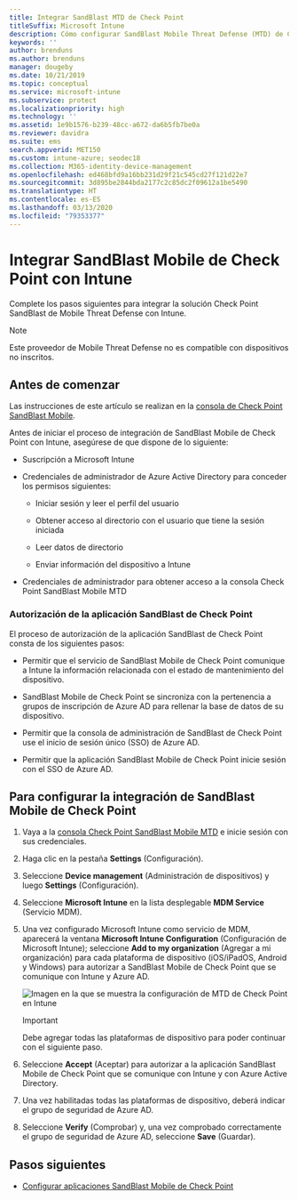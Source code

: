 ```yaml
---
title: Integrar SandBlast MTD de Check Point
titleSuffix: Microsoft Intune
description: Cómo configurar SandBlast Mobile Threat Defense (MTD) de CheckPoint con Intune para controlar el acceso de los dispositivos móviles a los recursos corporativos.
keywords: ''
author: brenduns
ms.author: brenduns
manager: dougeby
ms.date: 10/21/2019
ms.topic: conceptual
ms.service: microsoft-intune
ms.subservice: protect
ms.localizationpriority: high
ms.technology: ''
ms.assetid: 1e9b1576-b239-48cc-a672-da6b5fb7be0a
ms.reviewer: davidra
ms.suite: ems
search.appverid: MET150
ms.custom: intune-azure; seodec18
ms.collection: M365-identity-device-management
ms.openlocfilehash: ed468bfd9a16bb231d29f21c545cd27f121d22e7
ms.sourcegitcommit: 3d895be2844bda2177c2c85dc2f09612a1be5490
ms.translationtype: HT
ms.contentlocale: es-ES
ms.lasthandoff: 03/13/2020
ms.locfileid: "79353377"
---
```

# <a name="integrate-check-point-sandblast-mobile-with-intune"></a>Integrar SandBlast Mobile de Check Point con Intune

Complete los pasos siguientes para integrar la solución Check Point SandBlast de Mobile Threat Defense con Intune.

> [!NOTE]
> Este proveedor de Mobile Threat Defense no es compatible con dispositivos no inscritos.

## <a name="before-you-begin"></a>Antes de comenzar

Las instrucciones de este artículo se realizan en la [consola de Check Point SandBlast Mobile](https://intune-4.eu1.locsec.net/). 

Antes de iniciar el proceso de integración de SandBlast Mobile de Check Point con Intune, asegúrese de que dispone de lo siguiente:

- Suscripción a Microsoft Intune

- Credenciales de administrador de Azure Active Directory para conceder los permisos siguientes:

  - Iniciar sesión y leer el perfil del usuario

  - Obtener acceso al directorio con el usuario que tiene la sesión iniciada

  - Leer datos de directorio

  - Enviar información del dispositivo a Intune

- Credenciales de administrador para obtener acceso a la consola Check Point SandBlast Mobile MTD

### <a name="check-point-sandblast-app-authorization"></a>Autorización de la aplicación SandBlast de Check Point

El proceso de autorización de la aplicación SandBlast de Check Point consta de los siguientes pasos:

- Permitir que el servicio de SandBlast Mobile de Check Point comunique a Intune la información relacionada con el estado de mantenimiento del dispositivo.

- SandBlast Mobile de Check Point se sincroniza con la pertenencia a grupos de inscripción de Azure AD para rellenar la base de datos de su dispositivo.

- Permitir que la consola de administración de SandBlast de Check Point use el inicio de sesión único (SSO) de Azure AD.

- Permitir que la aplicación SandBlast Mobile de Check Point inicie sesión con el SSO de Azure AD.

## <a name="to-set-up-check-point-sandblast-mobile-integration"></a>Para configurar la integración de SandBlast Mobile de Check Point

1. Vaya a la [consola Check Point SandBlast Mobile MTD](https://intune-4.eu1.locsec.net/) e inicie sesión con sus credenciales.

2. Haga clic en la pestaña **Settings** (Configuración).

3. Seleccione **Device management** (Administración de dispositivos) y luego **Settings** (Configuración).

4. Seleccione **Microsoft Intune** en la lista desplegable **MDM Service** (Servicio MDM).

5. Una vez configurado Microsoft Intune como servicio de MDM, aparecerá la ventana **Microsoft Intune Configuration** (Configuración de Microsoft Intune); seleccione **Add to my organization** (Agregar a mi organización) para cada plataforma de dispositivo (iOS/iPadOS, Android y Windows) para autorizar a SandBlast Mobile de Check Point que se comunique con Intune y Azure AD.

    ![Imagen en la que se muestra la configuración de MTD de Check Point en Intune](./media/checkpoint-sandblast-mobile-mtd-connector-integration/checkpoint-MTD-1.PNG)

    > [!IMPORTANT]
    > Debe agregar todas las plataformas de dispositivo para poder continuar con el siguiente paso.

6. Seleccione **Accept** (Aceptar) para autorizar a la aplicación SandBlast Mobile de Check Point que se comunique con Intune y con Azure Active Directory.

7. Una vez habilitadas todas las plataformas de dispositivo, deberá indicar el grupo de seguridad de Azure AD.

8. Seleccione **Verify** (Comprobar) y, una vez comprobado correctamente el grupo de seguridad de Azure AD, seleccione **Save** (Guardar).

## <a name="next-steps"></a>Pasos siguientes

- [Configurar aplicaciones SandBlast Mobile de Check Point](mtd-apps-ios-app-configuration-policy-add-assign.md)
